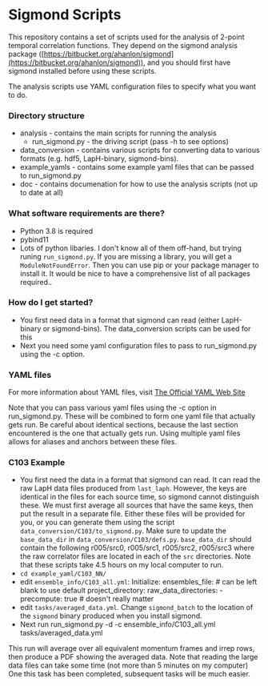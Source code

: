 # Sigmond Scripts #

This repository contains a set of scripts used for the analysis of 2-point temporal correlation functions.
They depend on the sigmond analysis package ([https://bitbucket.org/ahanlon/sigmond](https://bitbucket.org/ahanlon/sigmond)),
and you should first have sigmond installed before using these scripts.

The analysis scripts use YAML configuration files to specify what you want to do.

### Directory structure ###

- analysis - contains the main scripts for running the analysis
  - run_sigmond.py - the driving script (pass -h to see options)
- data_conversion - contains various scripts for converting data to various formats (e.g. hdf5, LapH-binary, sigmond-bins).
- example_yamls - contains some example yaml files that can be passed to run_sigmond.py
- doc - contains documenation for how to use the analysis scripts (not up to date at all)

### What software requirements are there? ###

- Python 3.8 is required
- pybind11
- Lots of python libaries. I don't know all of them off-hand, but trying runing `run_sigmond.py`. If you are missing a library, you will get a `ModuleNotFoundError`. Then you can use pip or your package manager to install it. It would be nice to have a comprehensive list of all packages required..

### How do I get started? ###

- You first need data in a format that sigmond can read (either LapH-binary or sigmond-bins).
  The data_conversion scripts can be used for this
- Next you need some yaml configuration files to pass to run_sigmond.py using the -c option.

### YAML files ###

For more information about YAML files, visit [The Official YAML Web Site](https://yaml.org/)

Note that you can pass various yaml files using the -c option in run_sigmond.py.
These will be combined to form one yaml file that actually gets run.
Be careful about identical sections, because the last section encountered is the one that actually gets run.
Using multiple yaml files allows for aliases and anchors between these files.

### C103 Example ###

- You first need the data in a format that sigmond can read.
It can read the raw LapH data files produced from `last_laph`.
However, the keys are identical in the files for each source time, so sigmond cannot distinguish these.
We must first average all sources that have the same keys, then put the result in a separate file.
Either these files will be provided for you, or you can generate them using the script `data_conversion/C103/to_sigmond.py`.
Make sure to update the `base_data_dir` in `data_conversion/C103/defs.py`. `base_data_dir` should contain the following
  r005/src0, r005/src1, r005/src2, r005/src3
where the raw correlator files are located in each of the `src` directories.
Note that these scripts take 4.5 hours on my local computer to run.
- `cd example_yaml/C103_NN/`
- edit `ensemble_info/C103_all.yml`:
  Initialize:
    ensembles_file: <location of ensembles.xml file>  # can be left blank to use default
    project_directory: <location on local machine where you want all project files to be created>
    raw_data_directories:
      - <location of converted data from first step above>
    precompute: true   # doesn't really matter
- edit `tasks/averaged_data.yml`. Change `sigmond_batch` to the location of the `sigmond` binary produced when you install sigmond.
- Next run
  run_sigmond.py -d -c ensemble_info/C103_all.yml tasks/averaged_data.yml

This run will average over all equivalent momentum frames and irrep rows, then produce a PDF showing the averaged data.
Note that reading the large data files can take some time (not more than 5 minutes on my computer)
One this task has been completed, subsequent tasks will be much easier.


